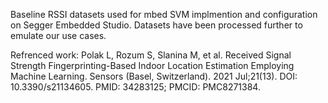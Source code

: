 Baseline RSSI datasets used for mbed SVM implmention and configuration on Segger Embedded Studio.
Datasets have been processed further to emulate our use cases. 




Refrenced work:
Polak L, Rozum S, Slanina M, et al. Received Signal Strength Fingerprinting-Based Indoor Location Estimation Employing Machine Learning. Sensors (Basel, Switzerland). 2021 Jul;21(13). DOI: 10.3390/s21134605. PMID: 34283125; PMCID: PMC8271384.
